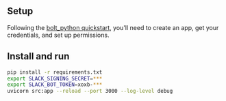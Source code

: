 


## Setup

Following the [bolt_python quickstart](https://slack.dev/bolt-python/tutorial/getting-started), you'll need to create an app, get your credentials, and set up permissions.

## Install and run

```bash
pip install -r requirements.txt
export SLACK_SIGNING_SECRET=***
export SLACK_BOT_TOKEN=xoxb-***
uvicorn src:app --reload --port 3000 --log-level debug
```
